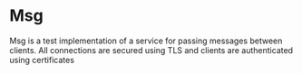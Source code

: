 # Msg

Msg is a test implementation of a service for passing messages between clients.
All connections are secured using TLS and clients are authenticated using certificates

